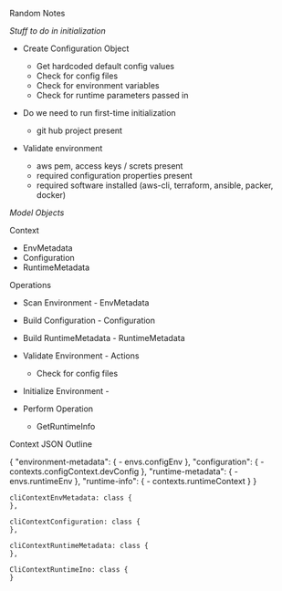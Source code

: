 Random Notes


*Stuff to do in initialization*

* Create Configuration Object
  - Get hardcoded default config values
  - Check for config files
  - Check for environment variables
  - Check for runtime parameters passed in
  
* Do we need to run first-time initialization
  - git hub project present
  
* Validate environment
  - aws pem, access keys / screts present
  - required configuration properties present
  - required software installed (aws-cli, terraform, ansible, packer, docker)

  
*Model Objects*

Context
  - EnvMetadata
  - Configuration
  - RuntimeMetadata

  
Operations

* Scan Environment - EnvMetadata

* Build Configuration - Configuration

* Build RuntimeMetadata - RuntimeMetadata

* Validate Environment - Actions
  - Check for config files

* Initialize Environment - 

* Perform Operation
  - GetRuntimeInfo

Context JSON Outline

{
    "environment-metadata": {    - envs.configEnv
    },
    "configuration": {           - contexts.configContext.devConfig
    },
    "runtime-metadata": {        - envs.runtimeEnv
    },
    "runtime-info": {            - contexts.runtimeContext
    }
}


    cliContextEnvMetadata: class {
    },

    cliContextConfiguration: class {
    },

    cliContextRuntimeMetadata: class {
    },

    CliContextRuntimeIno: class {
    }